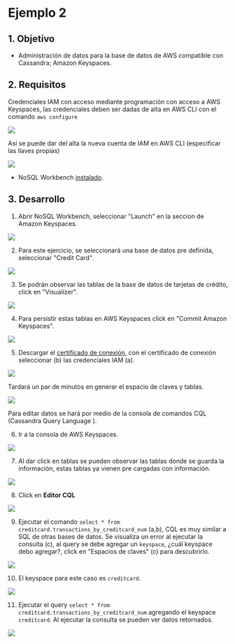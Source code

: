 # Ejemplo 2

## 1. Objetivo 
- Administración de datos para la base de datos de AWS compatible con Cassandra; Amazon Keyspaces.

## 2. Requisitos
Credenciales IAM con acceso mediante programación con acceso a AWS Keyspaces, las credenciales deben ser dadas de alta en AWS CLI con el comando `aws configure`

<img src="img/ej2-iam-role-02.png"></img>

Así se puede dar del alta la nueva cuenta de IAM en AWS CLI (especificar las llaves propias)

<img src="img/ej2-new-configure-profile-in-aws-keyspaces.png"></img>

- NoSQL Workbench [instalado](https://docs.aws.amazon.com/amazondynamodb/latest/developerguide/workbench.settingup.html).

## 3. Desarrollo 

1. Abrir NoSQL Workbench, seleccionar "Launch" en la seccion de Amazon Keyspaces.

<img src="img/ej2-open-nosql-workbench.png"></img>

2. Para este ejercicio, se seleccionará una base de datos pre definida, seleccionar "Credit Card".

<img src="img/ej2-select-credit-card.png"></img>

3. Se podrán observar las tablas de la base de datos de tarjetas de crédito, click en "Visualizer".

<img src="img/ej2-select-visualizer-01.png"></img>

4. Para persistir estas tablas en AWS Keyspaces click en "Commit Amazon Keyspaces".

<img src="img/ej2-commit-keyspaces.png"></img>

5. Descargar el [certificado de conexión](https://www.amazontrust.com/repository/AmazonRootCA1.pem), con el certificado de conexión seleccionar (b) las credenciales IAM (a).

<img src="img/ej2-set-credentials-to-commit.png"></img>

Tardará un par de minutos en generar el espacio de claves y tablas.

<img src="img/ej2-creating-keyspace-and-tables.png"></img>

Para editar datos se hará por medio de la consola de comandos CQL (Cassandra Query Language ).

6. Ir a la consola de AWS Keyspaces.

<img src="img/ej2-access-to-keyspaces.png"></img>

7. Al dar click en tablas se pueden observar las tablas donde se guarda la información, estas tablas ya vienen pre cargadas con información.

<img src="img/ej2-view-tables-keyspaces.png">

8. Click en **Editor CQL**


<img src="img/2.png">


9. Ejecutar el comando `select * from creditcard.transactions_by_creditcard_num` (a,b), CQL es muy similar a SQL de otras bases de datos. Se visualiza un error al ejecutar la consulta (c), al query se debe agregar un `keyspace`, ¿cuál keyspace debo agregar?, click en "Espacios de claves" (c) para descubrirlo.

<img src="img/ej2-execution-select-failed.png"></img>

10. El keyspace para este caso es `creditcard`.

<img src="img/ej2-view-keyspaces.png"></img>

11. Ejecutar el query `select * from creditcard.transactions_by_creditcard_num` agregando el keyspace `creditcard`. Al ejecutar la consulta se pueden ver datos retornados.

<img src="img/ej2-select-data-from-keyspaces-01.png"></img>
